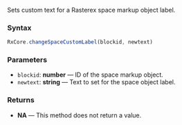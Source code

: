 Sets custom text for a Rasterex space markup object label.

### Syntax

```typescript
RxCore.changeSpaceCustomLabel(blockid, newtext)
```

### Parameters

- `blockid`: **number** — ID of the space markup object.
- `newtext`: **string** — Text to set for the space object label.

### Returns

- **NA** — This method does not return a value.